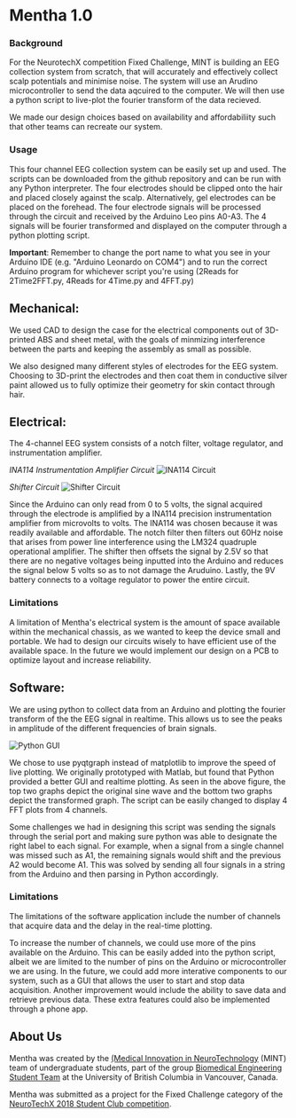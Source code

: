 # Mentha 1.0

### Background

For the NeurotechX competition Fixed Challenge, MINT is building an EEG collection system from scratch, that will accurately and effectively collect scalp potentials and minimise noise.
The system will use an Arudino microcontroller to send the data aqcuired to the computer. We will then use a python script to live-plot the fourier transform of the data recieved. 

We made our design choices based on availability and affordabiliity such that other teams can recreate our system. 

### Usage
This four channel EEG collection system can be easily set up and used. The scripts can be downloaded from the github repository and can be run with any Python interpreter. The four electrodes should be clipped onto the hair and placed closely against the scalp. Alternatively, gel electrodes can be placed on the forehead. 
The four electrode signals will be processed through the circuit and received by the Arduino Leo pins A0-A3. The 4 signals will be fourier transformed and displayed on the computer through a python plotting script. 

**Important**: Remember to change the port name to what you see in your Arduino IDE (e.g. "Arduino Leonardo on COM4") and to run the correct Arduino program for whichever script you're using (2Reads for 2Time2FFT.py, 4Reads for 4Time.py and 4FFT.py)

## Mechanical:
We used CAD to design the case for the electrical components out of 3D-printed ABS and sheet metal, with the goals of minmizing interference between the parts and keeping the assembly as small as possible. 

We also designed many different styles of electrodes for the EEG system. Choosing to 3D-print the electrodes and then coat them in conductive silver paint allowed us to fully optimize their geometry for skin contact through hair.

## Electrical:
The 4-channel EEG system consists of a notch filter, voltage regulator, and instrumentation amplifier. 


_INA114 Instrumentation Amplifier Circuit_
![INA114 Circuit](https://raw.githubusercontent.com/UBCMint/FixedChallenge/master/Electrical/INA114Circuit.png)


_Shifter Circuit_
![Shifter Circuit](https://raw.githubusercontent.com/UBCMint/FixedChallenge/master/Electrical/ShifterCircuit.png)

Since the Arduino can only read from 0 to 5 volts, the signal acquired through the electrode is amplified by a INA114 precision instrumentation amplifier from microvolts to volts. The INA114 was chosen because it was readily available and affordable. 
The notch filter then filters out 60Hz noise that arises from power line interference using the LM324 quadruple operational amplifier. The shifter then offsets the signal by 2.5V so that there are no negative voltages being inputted into the Arduino and reduces the signal below 5 volts so as to not damage the Aruduino. 
Lastly, the 9V battery connects to a voltage regulator to power the entire circuit.

### Limitations

A limitation of Mentha's electrical system is the amount of space available within the mechanical chassis, as we wanted to keep the device small and portable. We had to design our circuits wisely to have efficient use of the available space. In the future we would implement our design on a PCB to optimize layout and increase reliability. 


## Software:
We are using python to collect data from an Arduino and plotting the fourier transform of the the EEG signal in realtime. This allows us to see the peaks in amplitude of the different frequencies of brain signals.

![Python GUI](https://raw.githubusercontent.com/UBCMint/FixedChallenge/master/PythonGUI/screenshots/plot.PNG)

We chose to use pyqtgraph instead of matplotlib to improve the speed of live plotting. We originally prototyped with Matlab, but found that Python provided a better GUI and realtime plotting.
As seen in the above figure, the top two graphs depict the original sine wave and the bottom two graphs depict the transformed graph. The script can be easily changed to display 4 FFT plots from 4 channels.

Some challenges we had in designing this script was sending the signals through the serial port and making sure python was able to designate the right label to each signal. For example, when a signal from a single channel was missed such as A1, the remaining signals would shift and the previous
A2 would become A1. This was solved by sending all four signals in a string from the Arduino and then parsing in Python accordingly. 

### Limitations
The limitations of the software application include the number of channels that acquire data and the delay in the real-time plotting.

To increase the number of channels, we could use more of the pins available on the Arduino. This can be easily added into the python script, albeit we are limited to the 
number of pins on the Arduino or microcontroller we are using. In the future, we could add more interative components to our system, such as a GUI that allows the user to start and stop data acquisition. Another improvement would include the ability to save data and retrieve previous data. These
extra features could also be implemented through a phone app. 

## About Us

Mentha was created by the [(Medical Innovation in NeuroTechnology](https://ubcmint.github.io/) (MINT) team of undergraduate students, part of the group [Biomedical Engineering Student Team](http://www.ubcbest.com/) at the University of British Columbia in Vancouver, Canada.

Mentha was submitted as a project for the Fixed Challenge category of the [NeuroTechX 2018 Student Club competition](https://neurotechx.github.io/studentclubs/competition/).
